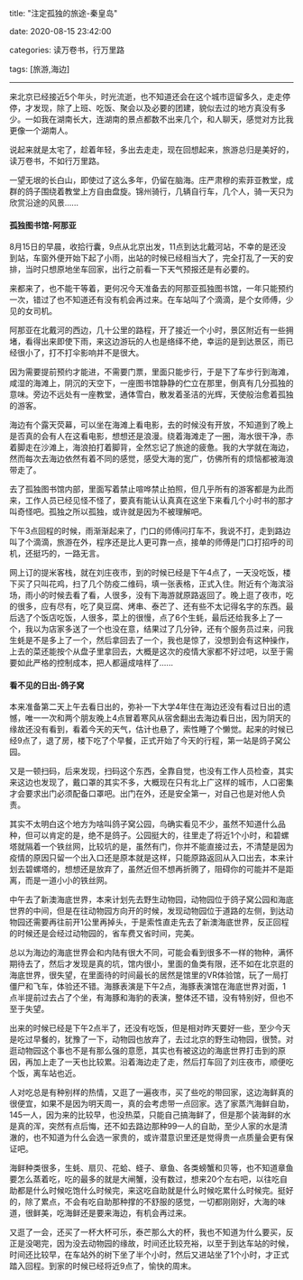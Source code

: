 title: "注定孤独的旅途-秦皇岛"

date: 2020-08-15 23:42:00

categories: 读万卷书，行万里路

tags: [旅游,海边]

---

来北京已经接近5个年头，时光流逝，也不知道还会在这个城市逗留多久，走走停停，才发现，除了上班、吃饭、聚会以及必要的团建，貌似去过的地方真没有多少。一如我在湖南长大，连湖南的景点都数不出来几个，和人聊天，感觉对方比我更像一个湖南人。

说起来就是太宅了，趁着年轻，多出去走走，现在回想起来，旅游总归是美好的，读万卷书，不如行万里路。

一望无垠的长白山，即使过了这么多年，仍留在脑海。庄严肃穆的索菲亚教堂，成群的鸽子围绕着教堂上方自由盘旋。锦州骑行，几辆自行车，几个人，骑一天只为欣赏沿途的风景......

<!--more-->

#### 孤独图书馆-阿那亚

8月15日的早晨，收拾行囊，9点从北京出发，11点到达北戴河站，不幸的是还没到站，车窗外便开始下起了小雨，出站的时候已经相当大了，完全打乱了一天的安排，当时只想原地坐车回家，出行之前看一下天气预报还是有必要的。

来都来了，也不能干等着，更何况今天准备去的阿那亚孤独图书馆，一年只能预约一次，错过了也不知道还有没有机会再过来。在车站叫了个滴滴，是个女师傅，少见的女司机。

阿那亚在北戴河的西边，几十公里的路程，开了接近一个小时，景区附近有一些拥堵，看得出来即使下雨，来这边游玩的人也是络绎不绝，幸运的是到达景区，雨已经很小了，打不打伞影响并不是很大。

因为需要提前预约才能进，不需要门票，里面只能步行，于是下了车步行到海滩，咸湿的海滩上，阴沉的天空下，一座图书馆静静的伫立在那里，倒真有几分孤独的意味。旁边不远处有一座教堂，通体雪白，散发着圣洁的光辉，天使般治愈着孤独的游客。

海边有个露天荧幕，可以坐在海滩上看电影，去的时候没有开放，不知道到了晚上是否真的会有人在这看电影，想想还是浪漫。绕着海滩走了一圈，海水很干净，赤着脚走在沙滩上，海浪拍打着脚背，全然忘记了旅途的疲惫。我的大学就在海边，然而每次去海边依然有着不同的感觉，感受大海的宽广，仿佛所有的烦恼都被海浪带走了。

去了孤独图书馆内部，里面写着禁止喧哗禁止拍照，但几乎所有的游客都是为此而来，工作人员已经见怪不怪了，要真有能认认真真在这坐下来看几个小时书的那才叫奇怪吧。孤独之所以孤独，或许就是因为不被理解吧。

下午3点回程的时候，雨渐渐起来了，门口的师傅问打车不，我说不打，走到路边叫了个滴滴，旅游在外，程序还是比人更可靠一点，接单的师傅是门口打招呼的司机，还挺巧的，一路无言。

网上订的提米客栈，就在刘庄夜市，到的时候已经是下午4点了，一天没吃饭，楼下买了只叫花鸡，扫了几个防疫二维码，填一张表格，正式入住。附近有个海滨浴场，雨小的时候去看了看，人很多，没有下海游就原路返回了。晚上逛了夜市，吃的很多，应有尽有，吃了臭豆腐、烤串、泰芒了、还有些不太记得名字的东西。最后选了个饭店吃饭，人很多，菜上的很慢，点了6个生蚝，最后还给我多上了一个，我以为店家多送了一个也没在意，结果过了几分钟，还有个服务员过来，问我生蚝是不是多上了一个，然后拿回去了一个，我也是惊了，没想到会有这种操作，上去的菜还能按个从盘子里拿回去，大概是这次的疫情大家都不好过吧，以至于需要如此严格的控制成本，把人都逼成啥样了......

#### 看不见的日出-鸽子窝

本来准备第二天上午去看日出的，弥补一下大学4年住在海边还没有看过日出的遗憾，唯一一次和两个朋友晚上4点冒着寒风从宿舍翻出去海边看日出，因为阴天的缘故还没有看到，看着今天的天气，估计也悬了，索性睡了个懒觉。起来的时候已经9点了，退了房，楼下吃了个早餐，正式开始了今天的行程，第一站是鸽子窝公园。

又是一顿扫码，后来发现，扫码这个东西，全靠自觉，也没有工作人员检查，其实来这边也发现了，戴口罩的其实不多，大概现在只有北上广这样的城市，人口密集才会要求出门必须配备口罩吧。出门在外，还是安全第一，对自己也是对他人负责。

其实不太明白这个地方为啥叫鸽子窝公园，鸟确实看见不少，虽然不知道什么品种，但可以肯定的是，绝不是鸽子。公园挺大的，往里走了将近1个小时，和碧螺塔就隔着一个铁丝网，比较坑的是，虽然有门，你并不能直接过去，不清楚是因为疫情的原因只留一个出入口还是原本就是这样，只能原路返回从入口出去，本来计划去碧螺塔的，想想还是放弃了，虽然近但不想再折腾了，阻碍你的可能并不是距离，而是一道小小的铁丝网。

中午去了新澳海底世界，本来计划先去野生动物园，动物园位于鸽子窝公园和海底世界的中间，但是在往动物园方向开的时候，发现动物园位于道路的左侧，到达动物园还需要再往前开1公里再掉头，于是索性直走先去了新澳海底世界，反正回程的时候还是会经过动物园的，省车费又省时间，完美。

总以为海边的海底世界会和内陆有很大不同，可能会看到很多不一样的物种，满怀期待去了，然后才发现是真的坑，馆内很小，里面的鱼类有限，还不如在北京逛的海底世界，很失望，在里面待的时间最长的居然是馆里的VR体验馆，玩了一局打僵尸和飞车，体验还不错。海豚表演是下午2点，海豚表演馆在海底世界对面，1点半提前过去占了个坐，有海豚和海豹的表演，整体还不错，没有特别好，但也不至于失望。

出来的时候已经是下午2点半了，还没有吃饭，但是相对昨天要好一些，至少今天是吃过早餐的，犹豫了一下，动物园也放弃了，去过北京的野生动物园，很赞。对逛动物园这个事也不是有那么强的意愿，其实也有被这边的海底世界打击到的原因，再加上走了一天也比较累。沿着海边走了走，然后打车回了刘庄夜市，顺便吃个饭，离车站也近。

人对吃总是有种别样的热情，又逛了一遍夜市，买了些吃的带回家，这边海鲜真的很便宜，如果不是因为明天周一，真的会考虑带一点回家。选了家蒸汽海鲜自助，145一人，因为来的比较早，也没热菜，只能自己搞海鲜了，但是那个装海鲜的水是真的浑，突然有点后悔，还不如去路边那种99一人的自助，至少人家的水是清澈的，也不知道为什么会选一家贵的，或许潜意识里还是觉得贵一点质量会更有保证吧。

海鲜种类很多，生蚝、扇贝、花蛤、蛏子、章鱼、各类螃蟹和贝等，也不知道章鱼要怎么蒸着吃，吃的最多的就是大闸蟹，没有数过，想来20个左右吧，以往吃自助都是什么时候吃饱什么时候完，来这吃自助就是什么时候吃累什么时候完。挺好的，除了累点，不会有吃自助那种撑的不舒服的感觉，一切都刚刚好，大海的味道，很鲜美，吃海鲜还是要来海边，有机会再过来。

又逛了一会，还买了一杯大杯可乐，泰芒那么大的杯，我也不知道为什么要买，反正是没喝完，因为没去动物园的缘故，时间还比较充裕，以至于到达车站的时候，时间还比较早，在车站外的树下坐了半个小时，然后又进站坐了1个小时，才正式踏入回程。到家的时候已经将近9点了，愉快的周末。